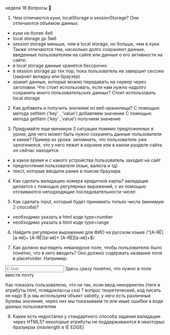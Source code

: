 неделя 18
Вопросы 💎
1. Чем отличаются куки, localStorage и sessionStorage? 
Они отличаются объемом данных:
- куки не более 4кб
- local storage до 5мб
- session storage меньше, чем в local storage, но большк, чем в куки
Также отличаются тем, насколько долго сохраняют данные, введенные пользователем на сайте или данные о его активности на сайте:
- в local storage данные хранятся бессрочно
- в session storage до тек пор, пока пользователь не завершит сессию (закроет вкладку или браузер)
- хранит данные, которые можно передавать на сервер через заголовки.
Что стоит использовать, если нам нужно надолго сохранить много пользовательских данных?
Стоит использовать local storage

2. Как добавить и получить значение из веб-хранилища?
С помощью метода setItem ('key' , 'value') добавляем значение
С помощью метода getItem ('key' ,'value') получаем значение

3. Придумайте еще минимум 3 ситуации помимо предложенных в уроке, для чего может быть нужно сохранять данные пользователя и какие? Пример из урока: запомнить, что пользователь уже залогинился, что у него лежит в корзине или в каком разделе сайта он сейчас находится
- в какое время и с какого устройства пользователь заходил на сайт
- предпочтения пользователя (язык, валюта и тд)
- текст, которые вводили ранее в поиске браузера

4. Как сделать валидацию номера кредитной карты?
валидация делается с помощью регулярных выражений, с их помощью отсеиваются неподходящие последовательности чисел

5. Как сделать input, который будет принимать только числа (минимум 2 способа)?
- необходимо указать  в html коде type=number
- необходимо указать  в html коде type=range

6. Найдите регулярное выражение для ФИО на русском языке
/^[А-ЯЁ][а-яё]+ [А-ЯЁ][а-яё]+ [А-ЯЁ][а-яё]+$/

7. Как должно выглядеть невалидное поле, чтобы пользователю было понятно, что в него вводить? Оно должно содержать название поля в placeholder. Например:
<input type="text" name="email" placeholder="E-Mail" />
Здесь сразу понятно, что нужно в поле ввести почту

Как показать пользователю, что не так, если ввод некорректен (теги и атрибуты html, псевдоклассы css) ? вопрос теоретический, код писать не надо
В js мы используем объект validity, у него есть различные булевы значения, через них мы показываем те или иные ошибки в воде данных пользователем

8. Какие есть недостатки у стандартного способа задания валидации через HTML5?
некоторые атрибуты не поддерживаются в некоторых бразуерах (maxlength в IE EDGE)

